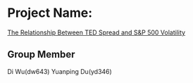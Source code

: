 # Project Name:
[The Relationship Between TED Spread and S&P 500 Volatility](https://github.com/Yuanping919/ORIE4741)
## Group Member
Di Wu(dw643)   Yuanping Du(yd346)
